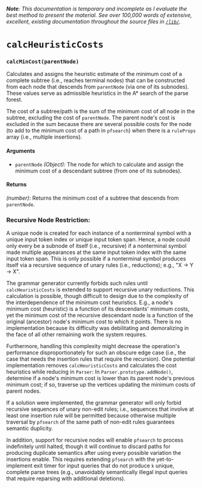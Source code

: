 ***Note**: This documentation is temporary and incomplete as I evaluate the best method to present the material. See over 100,000 words of extensive, excellent, existing documentation throughout the source files in [`/lib/`](https://github.com/DannyNemer/aang/tree/master/lib).*

# `calcHeuristicCosts`

### `calcMinCost(parentNode)`
Calculates and assigns the heuristic estimate of the minimum cost of a complete subtree (i.e., reaches terminal nodes) that can be constructed from each node that descends from `parentNode` (via one of its subnodes). These values serve as admissible heuristics in the A* search of the parse forest.

The cost of a subtree/path is the sum of the minimum cost of all node in the subtree, excluding the cost of `parentNode`. The parent node's cost is excluded in the sum because there are several possible costs for the node (to add to the minimum cost of a path in `pfsearch`) when there is a `ruleProps` array (i.e., multiple insertions).

#### Arguments
- `parentNode` *(Object)*: The node for which to calculate and assign the minimum cost of a descendant subtree (from one of its subnodes).

#### Returns
*(number)*: Returns the minimum cost of a subtree that descends from `parentNode`.

### Recursive Node Restriction:
A unique node is created for each instance of a nonterminal symbol with a unique input token index or unique input token span. Hence, a node could only every be a subnode of itself (i.e., recursive) if a nonterminal symbol made multiple appearances at the same input token index with the same input token span. This is only possible if a nonterminal symbol produces itself via a recursive sequence of unary rules (i.e., reductions); e.g., "X -> Y -> X".

The grammar generator currently forbids such rules until `calcHeuristicCosts` is extended to support recursive unary reductions. This calculation is possible, though difficult to design due to the complexity of the interdependence of the minimum cost heuristics. E.g., a node's minimum cost (heuristic) is a function of its descendants' minimum costs, yet the minimum cost of the recursive descendant node is a function of the original (ancestor) node's minimum cost to which it points. There is no implementation because its difficulty was debilitating and demoralizing in the face of all other remaining work the system requires.

Furthermore, handling this complexity might decrease the operation's performance disproportionately for such an obscure edge case (i.e., the case that needs the insertion rules that require the recursion). One potential implementation removes `calcHeuristicCosts` and calculates the cost heuristics while reducing in `Parser`: In `Parser.prototype.addNode()`, determine if a node's minimum cost is lower than its parent node's previous minimum cost; if so, traverse up the vertices updating the minimum costs of parent nodes.

If a solution were implemented, the grammar generator will only forbid recursive sequences of unary non-edit rules; i.e., sequences that involve at least one insertion rule will be permitted because otherwise multiple traversal by `pfsearch` of the same path of non-edit rules guarantees semantic duplicity.

In addition, support for recursive nodes will enable `pfsearch` to process indefinitely until halted, though it will continue to discard paths for producing duplicate semantics after using every possible variation the insertions enable. This requires extending `pfsearch` with the yet-to-implement exit timer for input queries that do not produce `k` unique, complete parse trees (e.g., unavoidably semantically illegal input queries that require reparsing with additional deletions).